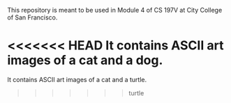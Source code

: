 This repository is meant to be used in Module 4 of CS 197V at City College of San Francisco.

<<<<<<< HEAD
It contains ASCII art images of a cat and a dog.
=======
It contains ASCII art images of a cat and a turtle.
>>>>>>> turtle
